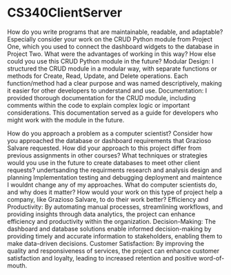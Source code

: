 # CS340ClientServer

How do you write programs that are maintainable, readable, and adaptable? Especially consider your work on the CRUD Python module from Project One, which you used to connect the dashboard widgets to the database in Project Two. What were the advantages of working in this way? How else could you use this CRUD Python module in the future?
  Modular Design: I structured the CRUD module in a modular way, with separate functions or methods for Create, Read, Update, and Delete operations. Each function/method had a clear purpose and was named descriptively, making it easier for other developers to understand and use.
Documentation: I provided thorough documentation for the CRUD module, including comments within the code to explain complex logic or important considerations. This documentation served as a guide for developers who might work with the module in the future.

How do you approach a problem as a computer scientist? Consider how you approached the database or dashboard requirements that Grazioso Salvare requested. How did your approach to this project differ from previous assignments in other courses? What techniques or strategies would you use in the future to create databases to meet other client requests?
  undertsanding the requirments
  research and analysis
  design and planning
  Implementation
  testing and debugging
  deployment and maintence
  I wouldnt change any of my approaches. 
What do computer scientists do, and why does it matter? How would your work on this type of project help a company, like Grazioso Salvare, to do their work better?
  Efficiency and Productivity: By automating manual processes, streamlining workflows, and providing insights through data analytics, the project can enhance efficiency and productivity within the organization.
Decision-Making: The dashboard and database solutions enable informed decision-making by providing timely and accurate information to stakeholders, enabling them to make data-driven decisions.
Customer Satisfaction: By improving the quality and responsiveness of services, the project can enhance customer satisfaction and loyalty, leading to increased retention and positive word-of-mouth.
